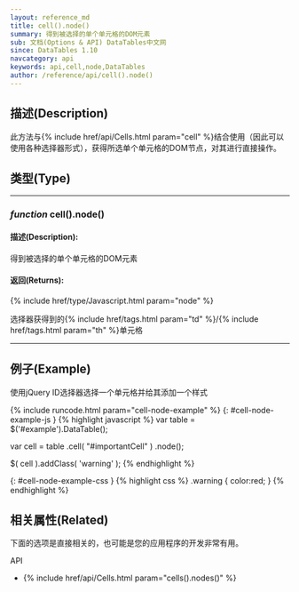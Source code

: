 ```yaml
---
layout: reference_md
title: cell().node()
summary: 得到被选择的单个单元格的DOM元素
sub: 文档(Options & API) DataTables中文网
since: DataTables 1.10
navcategory: api
keywords: api,cell,node,DataTables
author: /reference/api/cell().node()
---
```


## 描述(Description)

此方法与{% include href/api/Cells.html param="cell" %}结合使用（因此可以使用各种选择器形式），获得所选单个单元格的DOM节点，对其进行直接操作。

## 类型(Type)


---

### _function_ **cell().node()**

#### 描述(Description):
得到被选择的单个单元格的DOM元素


#### 返回(Returns):

{% include href/type/Javascript.html param="node" %}

选择器获得到的{% include href/tags.html param="td" %}/{% include href/tags.html param="th" %}单元格


--- 
    
## 例子(Example)

使用jQuery ID选择器选择一个单元格并给其添加一个样式

{% include runcode.html param="cell-node-example" %}
{: #cell-node-example-js }
{% highlight javascript %}
var table = $('#example').DataTable();
 
var cell = table
    .cell( "#importantCell" )
    .node();
 
$( cell ).addClass( 'warning' );
{% endhighlight %}

{: #cell-node-example-css }
{% highlight css %}
.warning {
    color:red;
}
{% endhighlight %}



## 相关属性(Related)
下面的选项是直接相关的，也可能是您的应用程序的开发非常有用。

API

- {% include href/api/Cells.html param="cells().nodes()" %}

